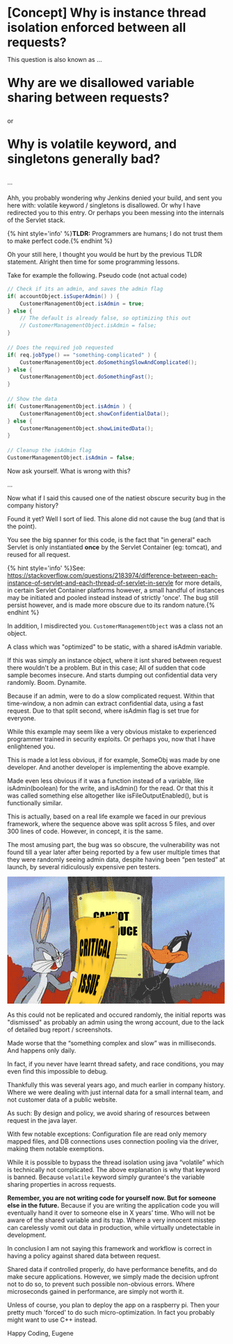 <h1>
[Concept] Why is instance thread isolation enforced between all requests?

<p style="font-size:0.5em; font-weight:normal;">This question is also known as ...</p>

Why are we disallowed variable sharing between requests?

<p style="font-size:0.5em; font-weight:normal;">or</p>

Why is volatile keyword, and singletons generally bad?

<p style="font-size:0.5em; font-weight:normal;">...</p>
</h1>

Ahh, you probably wondering why Jenkins denied your build, and sent you here with: volatile keyword / singletons is disallowed. Or why I have redirected you to this entry. Or perhaps you been messing into the internals of the Servlet stack.

{% hint style='info' %}**TLDR:** Programmers are humans; I do not trust them to make perfect code.{% endhint %}

Oh your still here, I thought you would be hurt by the previous TLDR statement. Alright then time for some programming lessons. 

Take for example the following. Pseudo code (not actual code)

``` java
// Check if its an admin, and saves the admin flag
if( accountObject.isSuperAdmin() ) {
	CustomerManagementObject.isAdmin = true;
} else {
	// The default is already false, so optimizing this out
	// CustomerManagementObject.isAdmin = false;
}

// Does the required job requested
if( req.jobType() == "something-complicated" ) {
	CustomerManagementObject.doSomethingSlowAndComplicated();
} else {
	CustomerManagementObject.doSomethingFast();
}

// Show the data
if( CustomerManagementObject.isAdmin ) {
	CustomerManagementObject.showConfidentialData();
} else {
	CustomerManagementObject.showLimitedData();
}

// Cleanup the isAdmin flag
CustomerManagementObject.isAdmin = false;
```

Now ask yourself. What is wrong with this?

...

Now what if I said this caused one of the natiest obscure security bug in the company history?

Found it yet?
Well I sort of lied. This alone did not cause the bug (and that is the point).

You see the big spanner for this code, is the fact that "in general" each Servlet is only instantiated **once** by the Servlet Container (eg: tomcat), and reused for all request.

{% hint style='info' %}See: https://stackoverflow.com/questions/2183974/difference-between-each-instance-of-servlet-and-each-thread-of-servlet-in-servle for more details, in certain Servlet Container platforms however, a small handful of instances may be initiated and pooled instead instead of strictly 'once'. The bug still persist however, and is made more obscure due to its random nature.{% endhint %}

In addition, I misdirected you. `CustomerManagementObject` was a class not an object.

A class which was "optimized" to be static, with a shared isAdmin variable.

If this was simply an instance object, where it isnt shared between request there wouldn't be a problem. But in this case; All of sudden that code sample becomes insecure. And starts dumping out confidential data very randomly. Boom. Dynamite.

Because if an admin, were to do a slow complicated request. Within that time-window, a non admin can extract confidential data, using a fast request. Due to that split second, where isAdmin flag is set true for everyone.

While this example may seem like a very obvious mistake to experienced programmer trained in security exploits. Or perhaps you, now that I have enlightened you.

This is made a lot less obvious, if for example, SomeObj was made by one developer. And another developer is implementing the above example.

Made even less obvious if it was a function instead of a variable, like isAdmin(boolean) for the write, and isAdmin() for the read. Or that this it was called something else altogether like isFileOutputEnabled(), but is functionally similar.

This is actually, based on a real life example we faced in our previous framework, where the sequence above was split across 5 files, and over 300 lines of code. However, in concept, it is the same.

The most amusing part, the bug was so obscure, the vulnerability was not found till a year later after being reported by a few user multiple times that they were randomly seeing admin data, despite having been “pen tested” at launch, by several ridiculously expensive pen testers. 

![Crtical Issue, Cannot Reproduce](../images/critical-issue-cannot-reproduce.gif)

As this could not be replicated and occured randomly, the initial reports was "dismissed" as probably an admin using the wrong account, due to the lack of detailed bug report / screenshots.

Made worse that the “something complex and slow” was in milliseconds. And happens only daily. 

In fact, if you never have learnt thread safety, and race conditions, you may even find this impossible to debug.

Thankfully this was several years ago, and much earlier in company history. Where we were dealing with just internal data for a small internal team, and not customer data of a public website.

As such: By design and policy, we avoid sharing of resources between request in the java layer. 

With few notable exceptions: Configuration file are read only memory mapped files, and DB connections uses connection pooling via the driver, making them notable exemptions. 

While it is possible to bypass the thread isolation using java “volatile” which is technically not complicated. The above explanation is why that keyword is banned. Because `volatile` keyword simply gurantee's the variable sharing properties in across requests.

**Remember, you are not writing code for yourself now. But for someone else in the future.** Because if you are writing the application code you will eventually hand it over to someone else in X years’ time. Who will not be aware of the shared variable and its trap. Where a very innocent misstep can carelessly vomit out data in production, while virtually undetectable in development.

In conclusion I am not saying this framework and workflow is correct in having a policy against shared data between request. 

Shared data if controlled properly, do have performance benefits, and do make secure applications. However, we simply made the decision upfront not to do so, to prevent such possible non-obvious errors. Where microseconds gained in performance, are simply not worth it.

Unless of course, you plan to deploy the app on a raspberry pi. Then your pretty much 'forced' to do such micro-optimization. In fact you probably might want to use C++ instead.

Happy Coding,
Eugene
